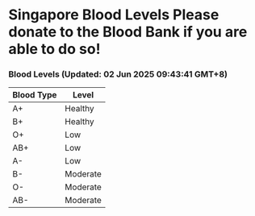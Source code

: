 Singapore Blood Levels
 Please donate to the Blood Bank if you are able to do so!
================================================================================================================================

### Blood Levels (Updated: 02 Jun 2025 09:43:41 GMT+8)
| Blood Type | Level     |
|------------|-----------|
| A+     | Healthy |
| B+     | Healthy |
| O+     | Low |
| AB+     | Low |
| A-     | Low |
| B-     | Moderate |
| O-     | Moderate |
| AB-     | Moderate |
